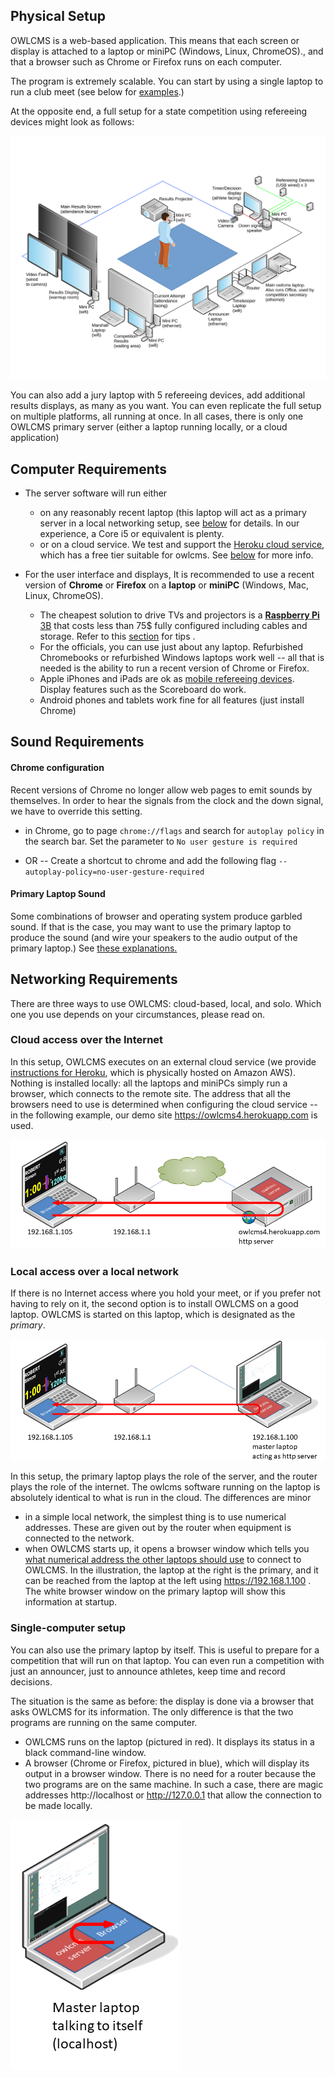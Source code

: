 ## Physical Setup

OWLCMS is a web-based application. This means that each screen or display is attached to a laptop or miniPC (Windows, Linux, ChromeOS)., and that a browser such as Chrome or Firefox runs on each computer.

The program is extremely scalable.  You can start by using a single laptop to run a club meet (see below for [examples](#local-access-over-a-local-network).) 

At the opposite end, a full setup for a state competition using refereeing devices might look as follows:

![StateCompetition](img/equipment/FullCompetition.svg)

You can also add a jury laptop with 5 refereeing devices, add additional results displays, as many as you want.  You can even replicate the full setup on multiple platforms, all running at once.  In all cases, there is only one OWLCMS primary server (either a laptop running locally, or a cloud application) 

## Computer Requirements

- The server software will run either 
  - on any reasonably recent laptop (this laptop will act as a primary server in a local networking setup, see [below](#local-access-over-a-local-network) for details.  In our experience, a Core i5 or equivalent is plenty.
  - or on a cloud service. We test and support the [Heroku cloud service](Cloud#Heroku), which has a free tier suitable for owlcms. See [below](#cloud-access-over-the-internet) for more info.
- For the user interface and displays,  It is recommended to use a recent version of **Chrome** or **Firefox** on a **laptop** or **miniPC** (Windows, Mac, Linux, ChromeOS). 

  - The cheapest solution to drive TVs and projectors is a [**Raspberry Pi** 3B](https://www.canakit.com/raspberry-pi-3-model-b-plus-starter-kit.html) that costs less than 75$ fully configured including cables and storage.  Refer to this [section](RaspberryPi) for tips .
  - For the officials, you can use just about any laptop.  Refurbished Chromebooks or refurbished Windows laptops work well -- all that is needed is the ability to run a recent version of Chrome or Firefox.
  - Apple iPhones and iPads are ok as [mobile refereeing devices](Refereeing#mobile-device-refereeing).   Display features such as the Scoreboard do work.
  - Android phones and tablets work fine for all features (just install Chrome)

## Sound Requirements

#### Chrome configuration

Recent versions of Chrome no longer allow web pages to emit sounds by themselves.  In order to hear the signals from the clock and the down signal, we have to override this setting.

- in Chrome, go to page ``chrome://flags``  and search for ``autoplay policy``  in the search bar.
  Set the parameter to ``No user gesture is required``

- OR --  Create a shortcut to chrome and add the following flag `--autoplay-policy=no-user-gesture-required`

#### Primary Laptop Sound

Some combinations of browser and operating system produce garbled sound. If that is the case, you may want to use the primary laptop to produce the sound (and wire your speakers to the audio output of the primary laptop.)   See [these explanations.](Preparation#associating-an-audio-output-with-a-platform)

## Networking Requirements

There are three ways to use OWLCMS: cloud-based, local, and solo.  Which one you use depends on your circumstances, please read on.

### Cloud access over the Internet

In this setup, OWLCMS executes on an external cloud service (we provide [instructions for Heroku](Cloud#Heroku), which is physically hosted on Amazon AWS).  Nothing is installed locally: all the laptops and miniPCs simply run a browser, which connects to the remote site.  The address that all the browsers need to use is determined when configuring the cloud service -- in the following example, our demo site https://owlcms4.herokuapp.com is used.

![010_Cloud](img/equipment/010_Cloud.PNG)

### Local access over a local network

If there is no Internet access where you hold your meet, or if you prefer not having to rely on it, the second option is to install OWLCMS on a good laptop.  OWLCMS is started on this laptop, which is designated as the *primary*.  

![020_local](img/equipment/020_local.PNG)

In this setup, the primary laptop plays the role of the server, and the router plays the role of the internet.  The owlcms software running on the laptop is absolutely identical to what is run in the cloud.  The differences are minor

- in a simple local network, the simplest thing is to use numerical addresses.  These are given out by the router when equipment is connected to the network.
- when OWLCMS starts up, it opens a browser window which tells you [what numerical address the other laptops should use](LocalSetup#initial-startup) to connect to OWLCMS.  In the illustration, the laptop at the right is the primary, and it can be reached from the laptop at the left using https://192.168.1.100 .  The white browser window on the primary laptop will show this information at startup.

### Single-computer setup

You can also use the primary laptop by itself.  This is useful to prepare for a competition that will run on that laptop.  You can even run a competition with just an announcer, just to announce athletes, keep time and record decisions. 

The situation is the same as before: the display is done via a browser that asks OWLCMS for its information.  The only difference is that the two programs are running on the same computer.

-  OWLCMS runs on the laptop (pictured in red). It displays its status in a black command-line window.
- A browser (Chrome or Firefox, pictured in blue), which will display its output in a browser window.   There is no need for a router because the two programs are on the same machine.   In such a case, there are magic addresses http://localhost or http://127.0.0.1 that allow the connection to be made locally.

![030_solo](img/equipment/030_solo.PNG)



[^1]: The only caveat is that some refereeing devices require [workarounds](Refereeing#notes-for-raspbery-pi-users-with-delcom-keypads)